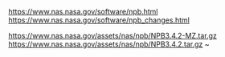 
https://www.nas.nasa.gov/software/npb.html
https://www.nas.nasa.gov/software/npb_changes.html

https://www.nas.nasa.gov/assets/nas/npb/NPB3.4.2-MZ.tar.gz
https://www.nas.nasa.gov/assets/nas/npb/NPB3.4.2.tar.gz
~                                                                                                                                                                                                

